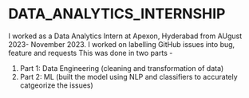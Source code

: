 # DATA_ANALYTICS_INTERNSHIP
 I worked as a Data Analytics Intern at Apexon, Hyderabad from AUgust 2023- November 2023.
 I worked on labelling GitHub issues into bug, feature and requests
 This was done in two parts - 
 1) Part 1: Data Engineering (cleaning and transformation of data)
 2) Part 2: ML (built the model using NLP and classifiers to accurately catgeorize the issues)
